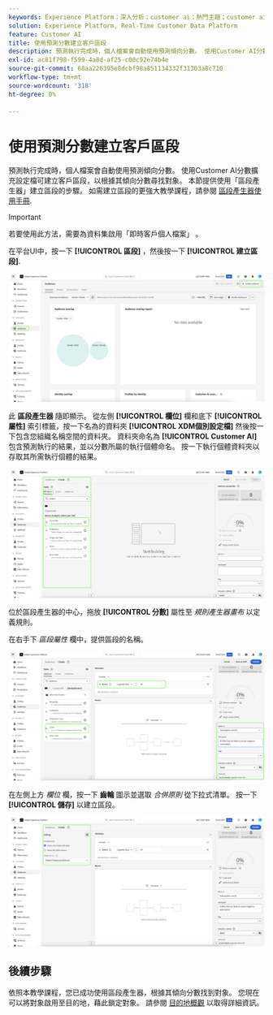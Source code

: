 ```yaml
---
keywords: Experience Platform；深入分析；customer ai；熱門主題；customer ai區段
solution: Experience Platform, Real-Time Customer Data Platform
feature: Customer AI
title: 使用預測分數建立客戶區段
description: 預測執行完成時，個人檔案會自動使用預測傾向分數。 使用Customer AI分數擴充設定檔可建立客戶區段，以根據其傾向分數尋找對象。 本節提供使用「區段產生器」建立區段的步驟。
exl-id: ac81f798-f599-4a8d-af25-c00c92e74b4e
source-git-commit: 68aa226395e8dcbf98a851134332f31303a8c710
workflow-type: tm+mt
source-wordcount: '318'
ht-degree: 0%

---
```


# 使用預測分數建立客戶區段

預測執行完成時，個人檔案會自動使用預測傾向分數。 使用Customer AI分數擴充設定檔可建立客戶區段，以根據其傾向分數尋找對象。 本節提供使用「區段產生器」建立區段的步驟。 如需建立區段的更強大教學課程，請參閱 [區段產生器使用手冊](../../../segmentation/ui/segment-builder.md).

>[!IMPORTANT]
>
>若要使用此方法，需要為資料集啟用「即時客戶個人檔案」 。

在平台UI中，按一下 **[!UICONTROL 區段]** ，然後按一下 **[!UICONTROL 建立區段]**.

![](../images/user-guide/segments_new.png)

此 **區段產生器** 隨即顯示。 從左側 **[!UICONTROL 欄位]** 欄和底下 **[!UICONTROL 屬性]** 索引標籤，按一下名為的資料夾 **[!UICONTROL XDM個別設定檔]** 然後按一下包含您組織名稱空間的資料夾。 資料夾命名為 **[!UICONTROL Customer AI]** 包含預測執行的結果，並以分數所屬的執行個體命名。 按一下執行個體資料夾以存取其所需執行個體的結果。

![](../images/user-guide/results_new.png)

位於區段產生器的中心，拖放 **[!UICONTROL 分數]** 屬性至 *規則產生器畫布* 以定義規則。

在右手下 *區段屬性* 欄中，提供區段的名稱。

![](../images/user-guide/properties_new.png)

在左側上方 *欄位* 欄，按一下 **齒輪** 圖示並選取 *合併原則* 從下拉式清單。 按一下 **[!UICONTROL 儲存]** 以建立區段。

![](../images/user-guide/merge_policy_new.png)

## 後續步驟

依照本教學課程，您已成功使用區段產生器，根據其傾向分數找到對象。 您現在可以將對象啟用至目的地，藉此鎖定對象。 請參閱 [目的地概觀](../../../destinations/home.md) 以取得詳細資訊。
